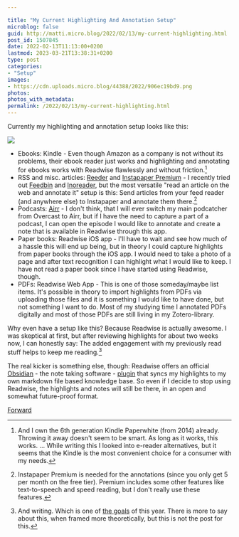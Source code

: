 ```yaml
---

title: "My Current Highlighting And Annotation Setup"
microblog: false
guid: http://matti.micro.blog/2022/02/13/my-current-highlighting.html
post_id: 1507845
date: 2022-02-13T11:13:00+0200
lastmod: 2023-03-21T13:38:31+0200
type: post
categories:
- "Setup"
images:
- https://cdn.uploads.micro.blog/44388/2022/906ec19bd9.png
photos:
photos_with_metadata:
permalink: /2022/02/13/my-current-highlighting.html
---
```

Currently my highlighting and annotation setup looks like this:

![](https://blog.martin-haehnel.de/uploads/2022/906ec19bd9.png)

- Ebooks: Kindle - Even though Amazon as a company is not without its problems, their ebook reader just works and highlighting and annotating for ebooks works with Readwise flawlessly and without friction.[^1]
- RSS and misc. articles: [Reeder](Reeder) and [Instapaper Premium](https://www.instapaper.com/premium) - I recently tried out [Feedbin](https://feedbin.com) and [Inoreader](https://www.inoreader.com), but the most versatile "read an article on the web and annotate it" setup is this: Send articles from your feed reader (and anywhere else) to Instapaper and annotate them there.[^2]
- Podcasts: [Airr](https://www.airr.io) - I don't think, that I will ever switch my main podcatcher from Overcast to Airr, but if I have the need to capture a part of a podcast, I can open the episode I would like to annotate and create a note that is available in Readwise through this app.
- Paper books: Readwise iOS app - I'll have to wait and see how much of a hassle this will end up being, but in theory I could capture highlights from paper books through the iOS app. I would need to take a photo of a page and after text recognition I can highlight what I would like to keep. I have not read a paper book since I have started using Readwise, though.
- PDFs: Readwise Web App - This is one of those someday/maybe list items. It's possible in theory to import highlights from PDFs via uploading those files and it is something I would like to have done, but not something I want to do. Most of my studying time I annotated PDFs digitally and most of those PDFs are still living in my Zotero-library.

Why even have a setup like this? Because Readwise is actually awesome. I was skeptical at first, but after reviewing highlights for about two weeks now, I can honestly say: The added engagement with my previously read stuff helps to keep me reading.[^3]

The real kicker is something else, though: Readwise offers an official [Obsidian](https://blog.martin-haehnel.de/2022/02/27/good-apps-obsidian.html) - the note taking software - [plugin](https://github.com/readwiseio/obsidian-readwise) that syncs my highlights to my own markdown file based knowledge base. So even if I decide to stop using Readwise, the highlights and notes will still be there, in an open and somewhat future-proof format.

[^1]: And I own the 6th generation Kindle Paperwhite (from 2014) already. Throwing it away doesn't seem to be smart. As long as it works, this works. … While writing this I looked into e-reader alternatives, but it seems that the Kindle is  the most convenient choice for a consumer with my needs.
[^2]: Instapaper Premium is needed for the annotations (since you only get 5 per month on the free tier). Premium includes some other features like text-to-speech and speed reading, but I don't really use these features.
[^3]: And writing. Which is one of [the goals](https://blog.martin-haehnel.de/2022/02/02/goalsandideas.html) of this year. There is more to say about this, when framed more theoretically, but this is not the post for this.

[Forward](https://blog.martin-haehnel.de/2022/12/18/i-dont-want.html)
